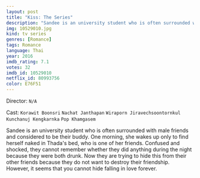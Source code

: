 ```yaml
---
layout: post
title: "Kiss: The Series"
description: "Sandee is an university student who is often surrounded with male friends and considered to be their buddy. One morning, she wakes up only to find herself naked in Thada's bed, who is one of her friends. Confused and shocked, they cannot remember whether they did anything during the night because they were both drunk. Now they are trying to hide this from their other friends because they do not want to destroy their friendship. However, it seems that you cannot hide falling in love forever..."
img: 10529010.jpg
kind: tv series
genres: [Romance]
tags: Romance 
language: Thai
year: 2016
imdb_rating: 7.1
votes: 32
imdb_id: 10529010
netflix_id: 80993756
color: E76F51
---
```

Director: `N/A`  

Cast: `Korawit Boonsri` `Nachat Janthapan` `Wiraporn Jiravechsoontornkul` `Kunchanuj Kengkarnka` `Pop Khamgasem` 

Sandee is an university student who is often surrounded with male friends and considered to be their buddy. One morning, she wakes up only to find herself naked in Thada's bed, who is one of her friends. Confused and shocked, they cannot remember whether they did anything during the night because they were both drunk. Now they are trying to hide this from their other friends because they do not want to destroy their friendship. However, it seems that you cannot hide falling in love forever.